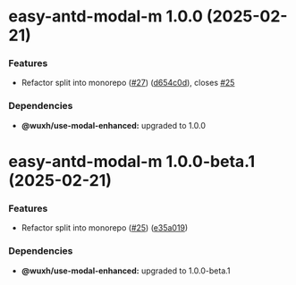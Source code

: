 # easy-antd-modal-m 1.0.0 (2025-02-21)

### Features

- Refactor split into monorepo ([#27](https://github.com/Wxh16144/easy-antd-modal/issues/27)) ([d654c0d](https://github.com/Wxh16144/easy-antd-modal/commit/d654c0d96a285dffb36285375e1062549319d090)), closes [#25](https://github.com/Wxh16144/easy-antd-modal/issues/25)

### Dependencies

- **@wuxh/use-modal-enhanced:** upgraded to 1.0.0

# easy-antd-modal-m 1.0.0-beta.1 (2025-02-21)

### Features

- Refactor split into monorepo ([#25](https://github.com/Wxh16144/easy-antd-modal/issues/25)) ([e35a019](https://github.com/Wxh16144/easy-antd-modal/commit/e35a0194fce6e7863cffe9afab115869a5ceaea6))

### Dependencies

- **@wuxh/use-modal-enhanced:** upgraded to 1.0.0-beta.1

